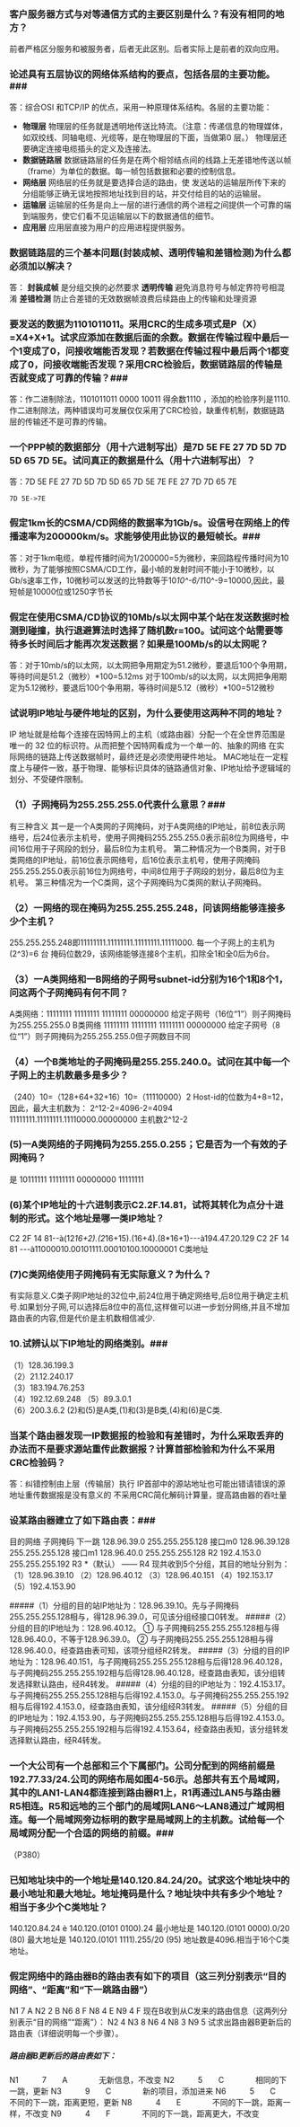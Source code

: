 ### 客户服务器方式与对等通信方式的主要区别是什么？有没有相同的地方？ ###
前者严格区分服务和被服务者，后者无此区别。后者实际上是前者的双向应用。

### 论述具有五层协议的网络体系结构的要点，包括各层的主要功能。###
答：综合OSI 和TCP/IP 的优点，采用一种原理体系结构。各层的主要功能：
* __物理层__ 物理层的任务就是透明地传送比特流。（注意：传递信息的物理媒体，如双绞线、同轴电缆、光缆等，是在物理层的下面，当做第0 层。） 物理层还要确定连接电缆插头的定义及连接法。
* __数据链路层__ 数据链路层的任务是在两个相邻结点间的线路上无差错地传送以帧（frame）为单位的数据。每一帧包括数据和必要的控制信息。
* __网络层__ 网络层的任务就是要选择合适的路由，使 发送站的运输层所传下来的分组能够正确无误地按照地址找到目的站，并交付给目的站的运输层。
* __运输层__ 运输层的任务是向上一层的进行通信的两个进程之间提供一个可靠的端到端服务，使它们看不见运输层以下的数据通信的细节。
* __应用层__ 应用层直接为用户的应用进程提供服务。

### 数据链路层的三个基本问题(封装成帧、透明传输和差错检测)为什么都必须加以解决？ ###
答：
__封装成帧__ 是分组交换的必然要求
__透明传输__ 避免消息符号与帧定界符号相混淆
__差错检测__ 防止合差错的无效数据帧浪费后续路由上的传输和处理资源

### 要发送的数据为1101011011。采用CRC的生成多项式是P（X）=X4+X+1。试求应添加在数据后面的余数。数据在传输过程中最后一个1变成了0，问接收端能否发现？若数据在传输过程中最后两个1都变成了0，问接收端能否发现？采用CRC检验后，数据链路层的传输是否就变成了可靠的传输？###
答：作二进制除法，1101011011  0000    10011 得余数1110 ，添加的检验序列是1110.作二进制除法，两种错误均可发展仅仅采用了CRC检验，缺重传机制，数据链路层的传输还不是可靠的传输。

### 一个PPP帧的数据部分（用十六进制写出）是7D 5E FE 27 7D 5D 7D 5D 65 7D 5E。试问真正的数据是什么（用十六进制写出）？ ###
答：7D 5E FE 27 7D 5D 7D 5D 65 7D 5E
7E FE 27 7D 7D 65 7E 
```
7D 5E->7E
```

### 假定1km长的CSMA/CD网络的数据率为1Gb/s。设信号在网络上的传播速率为200000km/s。求能够使用此协议的最短帧长。###
答：对于1km电缆，单程传播时间为1/200000=5为微秒，来回路程传播时间为10微秒，为了能够按照CSMA/CD工作，最小帧的发射时间不能小于10微秒，以Gb/s速率工作，10微秒可以发送的比特数等于10*10^-6/1*10^-9=10000,因此，最短帧是10000位或1250字节长

### 假定在使用CSMA/CD协议的10Mb/s以太网中某个站在发送数据时检测到碰撞，执行退避算法时选择了随机数r=100。试问这个站需要等待多长时间后才能再次发送数据？如果是100Mb/s的以太网呢？ ###
答：对于10mb/s的以太网，以太网把争用期定为51.2微秒，要退后100个争用期，等待时间是51.2（微秒）*100=5.12ms
对于100mb/s的以太网，以太网把争用期定为5.12微秒，要退后100个争用期，等待时间是5.12（微秒）*100=512微秒

### 试说明IP地址与硬件地址的区别，为什么要使用这两种不同的地址？ ### 
IP 地址就是给每个连接在因特网上的主机（或路由器）分配一个在全世界范围是唯一的 32 位的标识符。从而把整个因特网看成为一个单一的、抽象的网络
在实际网络的链路上传送数据帧时，最终还是必须使用硬件地址。
MAC地址在一定程度上与硬件一致，基于物理、能够标识具体的链路通信对象、IP地址给予逻辑域的划分、不受硬件限制。

### （1）子网掩码为255.255.255.0代表什么意思？###
有三种含义
其一是一个A类网的子网掩码，对于A类网络的IP地址，前8位表示网络号，后24位表示主机号，使用子网掩码255.255.255.0表示前8位为网络号，中间16位用于子网段的划分，最后8位为主机号。
第二种情况为一个B类网，对于B类网络的IP地址，前16位表示网络号，后16位表示主机号，使用子网掩码255.255.255.0表示前16位为网络号，中间8位用于子网段的划分，最后8位为主机号。
第三种情况为一个C类网，这个子网掩码为C类网的默认子网掩码。
### （2）一网络的现在掩码为255.255.255.248，问该网络能够连接多少个主机？ ###
255.255.255.248即11111111.11111111.11111111.11111000.
每一个子网上的主机为(2^3)=6 台
掩码位数29，该网络能够连接8个主机，扣除全1和全0后为6台。
### （3）一A类网络和一B网络的子网号subnet-id分别为16个1和8个1，问这两个子网掩码有何不同？ ###
A类网络：11111111   11111111   11111111   00000000
给定子网号（16位“1”）则子网掩码为255.255.255.0
B类网络    11111111   11111111   11111111   00000000
给定子网号（8位“1”）则子网掩码为255.255.255.0但子网数目不同
### （4）一个B类地址的子网掩码是255.255.240.0。试问在其中每一个子网上的主机数最多是多少？ ###
（240）10=（128+64+32+16）10=（11110000）2
Host-id的位数为4+8=12，因此，最大主机数为：
2^12-2=4096-2=4094
11111111.11111111.11110000.00000000    主机数2^12-2
### (5)一A类网络的子网掩码为255.255.0.255；它是否为一个有效的子网掩码？ ###
是  10111111   11111111 00000000 11111111
### (6)某个IP地址的十六进制表示C2.2F.14.81，试将其转化为点分十进制的形式。这个地址是哪一类IP地址？ ###
C2   2F 14  81--à(12*16+2).(2*16+15).(16+4).(8*16+1)---à194.47.20.129
C2  2F   14  81  ---à11000010.00101111.00010100.10000001
C类地址
### (7)C类网络使用子网掩码有无实际意义？为什么？ ###
有实际意义.C类子网IP地址的32位中,前24位用于确定网络号,后8位用于确定主机号.如果划分子网,可以选择后8位中的高位,这样做可以进一步划分网络,并且不增加路由表的内容,但是代价是主机数相信减少.
 
### 10.试辨认以下IP地址的网络类别。###
（1）128.36.199.3    
（2）21.12.240.17   
（3）183.194.76.253     
（4）192.12.69.248
（5）89.3.0.1        
（6）200.3.6.2
 (2)和(5)是A类,(1)和(3)是B类,(4)和(6)是C类.

### 当某个路由器发现一IP数据报的检验和有差错时，为什么采取丢弃的办法而不是要求源站重传此数据报？计算首部检验和为什么不采用CRC检验码？ ###
答：纠错控制由上层（传输层）执行
IP首部中的源站地址也可能出错请错误的源地址重传数据报是没有意义的
不采用CRC简化解码计算量，提高路由器的吞吐量

### 设某路由器建立了如下路由表：###
目的网络          子网掩码            下一跳
128.96.39.0      255.255.255.128      接口m0
128.96.39.128    255.255.255.128     接口m1
128.96.40.0      255.255.255.128      R2
192.4.153.0      255.255.255.192      R3
*（默认）         ——             R4
 现共收到5个分组，其目的地址分别为：
（1）128.96.39.10
（2）128.96.40.12
（3）128.96.40.151
（4）192.153.17
（5）192.4.153.90

#####（1）分组的目的站IP地址为：128.96.39.10。先与子网掩码255.255.255.128相与，得128.96.39.0，可见该分组经接口0转发。
#####（2）分组的目的IP地址为：128.96.40.12。
①  与子网掩码255.255.255.128相与得128.96.40.0，不等于128.96.39.0。
②  与子网掩码255.255.255.128相与得128.96.40.0，经查路由表可知，该项分组经R2转发。
#####（3）分组的目的IP地址为：128.96.40.151，与子网掩码255.255.255.128相与后得128.96.40.128，与子网掩码255.255.255.192相与后得128.96.40.128，经查路由表知，该分组转发选择默认路由，经R4转发。
#####（4）分组的目的IP地址为：192.4.153.17。与子网掩码255.255.255.128相与后得192.4.153.0。与子网掩码255.255.255.192相与后得192.4.153.0，经查路由表知，该分组经R3转发。
#####（5）分组的目的IP地址为：192.4.153.90，与子网掩码255.255.255.128相与后得192.4.153.0。与子网掩码255.255.255.192相与后得192.4.153.64，经查路由表知，该分组转发选择默认路由，经R4转发。
 
### 一个大公司有一个总部和三个下属部门。公司分配到的网络前缀是192.77.33/24.公司的网络布局如图4-56示。总部共有五个局域网，其中的LAN1-LAN4都连接到路由器R1上，R1再通过LAN5与路由器R5相连。R5和远地的三个部门的局域网LAN6～LAN8通过广域网相连。每一个局域网旁边标明的数字是局域网上的主机数。试给每一个局域网分配一个合适的网络的前缀。### 
（P380）

### 已知地址块中的一个地址是140.120.84.24/20。试求这个地址块中的最小地址和最大地址。地址掩码是什么？地址块中共有多少个地址？相当于多少个C类地址？ ###
140.120.84.24  è  140.120.(0101 0100).24
最小地址是       140.120.(0101 0000).0/20  (80)
最大地址是       140.120.(0101 1111).255/20 (95)
地址数是4096.相当于16个C类地址。

### 假定网络中的路由器B的路由表有如下的项目（这三列分别表示“目的网络”、“距离”和“下一跳路由器”） ###
N1        7        A
N2        2        B
N6        8        F
N8        4        E
N9        4        F
现在B收到从C发来的路由信息（这两列分别表示“目的网络”“距离”）：
N2        4
N3        8
N6        4
N8        3
N9        5
试求出路由器B更新后的路由表（详细说明每一个步骤）。

##### 路由器B更新后的路由表如下： #####
N1　　　7　　A　　　　无新信息，不改变
N2　　　5　　C　　　　相同的下一跳，更新
N3　　　9　　C　　　　新的项目，添加进来
N6　　　5　　C　　　　不同的下一跳，距离更短，更新
N8　　　4　　E　　　　不同的下一跳，距离一样，不改变
N9　　　4　　F　　　　不同的下一跳，距离更大，不改变
